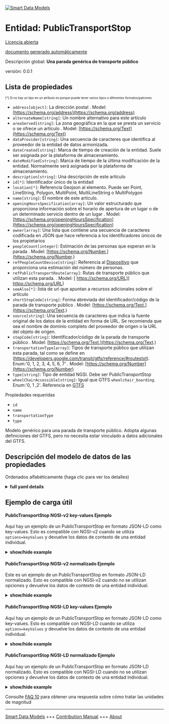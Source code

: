 <!-- 10-Header -->  
[![Smart Data Models](https://smartdatamodels.org/wp-content/uploads/2022/01/SmartDataModels_logo.png "Logo")](https://smartdatamodels.org)  
Entidad: PublicTransportStop  
============================<!-- /10-Header -->  
<!-- 15-License -->  
[Licencia abierta](https://github.com/smart-data-models//dataModel.UrbanMobility/blob/master/PublicTransportStop/LICENSE.md)  
[documento generado automáticamente](https://docs.google.com/presentation/d/e/2PACX-1vTs-Ng5dIAwkg91oTTUdt8ua7woBXhPnwavZ0FxgR8BsAI_Ek3C5q97Nd94HS8KhP-r_quD4H0fgyt3/pub?start=false&loop=false&delayms=3000#slide=id.gb715ace035_0_60)  
<!-- /15-License -->  
<!-- 20-Description -->  
Descripción global: **Una parada genérica de transporte público**  
versión: 0.0.1  
<!-- /20-Description -->  
<!-- 30-PropertiesList -->  

## Lista de propiedades  

<sup><sub>[*] Si no hay un tipo en un atributo es porque puede tener varios tipos o diferentes formatos/patrones</sub></sup>  
- `address[object]`: La dirección postal  . Model: [https://schema.org/address](https://schema.org/address)- `alternateName[string]`: Un nombre alternativo para este artículo  - `areaServed[string]`: La zona geográfica en la que se presta un servicio o se ofrece un artículo  . Model: [https://schema.org/Text](https://schema.org/Text)- `dataProvider[string]`: Una secuencia de caracteres que identifica al proveedor de la entidad de datos armonizada.  - `dateCreated[string]`: Marca de tiempo de creación de la entidad. Suele ser asignada por la plataforma de almacenamiento.  - `dateModified[string]`: Marca de tiempo de la última modificación de la entidad. Normalmente será asignada por la plataforma de almacenamiento.  - `description[string]`: Una descripción de este artículo  - `id[*]`: Identificador único de la entidad  - `location[*]`: Referencia Geojson al elemento. Puede ser Point, LineString, Polygon, MultiPoint, MultiLineString o MultiPolygon  - `name[string]`: El nombre de este artículo.  - `openingHoursSpecification[array]`: Un valor estructurado que proporciona información sobre el horario de apertura de un lugar o de un determinado servicio dentro de un lugar  . Model: [https://schema.org/openingHoursSpecification](https://schema.org/openingHoursSpecification)- `owner[array]`: Una lista que contiene una secuencia de caracteres codificada en JSON que hace referencia a los identificadores únicos de los propietarios  - `peopleCount[integer]`: Estimación de las personas que esperan en la parada  . Model: [https://schema.org/Number.](https://schema.org/Number.)- `refPeopleCountDevice[string]`: Referencia al [Dispositivo](https://github.com/Fiware/dataModels/blob/master/specs/Device/Device/doc/spec.md) que proporciona una estimación del número de personas.  - `refPublicTransportRoute[array]`: Rutas de transporte público que utilizan esta parada.  . Model: [ https://schema.org/URL]( https://schema.org/URL)- `seeAlso[*]`: lista de uri que apuntan a recursos adicionales sobre el artículo  - `shortStopCode[string]`: Forma abreviada del identificador/código de la parada de transporte público  . Model: [https://schema.org/Text.](https://schema.org/Text.)- `source[string]`: Una secuencia de caracteres que indica la fuente original de los datos de la entidad en forma de URL. Se recomienda que sea el nombre de dominio completo del proveedor de origen o la URL del objeto de origen.  - `stopCode[string]`: Identificador/código de la parada de transporte público  . Model: [https://schema.org/Text.](https://schema.org/Text.)- `transportationType[array]`: Tipos de transporte público que utilizan esta parada, tal como se define en (https://developers.google.com/transit/gtfs/reference/#routestxt). Enum:'0, 1, 2, 3, 4, 5, 6, 7'  . Model: [https://schema.org/Number](https://schema.org/Number)- `type[string]`: Tipo de entidad NGSI. Debe ser PublicTransportStop  - `wheelChairAccessible[string]`: Igual que GTFS `wheelchair_boarding`. Enum:'0, 1 ,2'. Referencia en [GTFS](https://developers.google.com/transit/gtfs/reference/#stopstxt)  <!-- /30-PropertiesList -->  
<!-- 35-RequiredProperties -->  
Propiedades requeridas  
- `id`  - `name`  - `transportationType`  - `type`  <!-- /35-RequiredProperties -->  
<!-- 40-RequiredProperties -->  
Modelo genérico para una parada de transporte público. Adopta algunas definiciones del GTFS, pero no necesita estar vinculado a datos adicionales del GTFS.  
<!-- /40-RequiredProperties -->  
<!-- 50-DataModelHeader -->  
## Descripción del modelo de datos de las propiedades  
Ordenados alfabéticamente (haga clic para ver los detalles)  
<!-- /50-DataModelHeader -->  
<!-- 60-ModelYaml -->  
<details><summary><strong>full yaml details</strong></summary>    
```yaml  
PublicTransportStop:    
  description: 'A generic public transport stop'    
  properties:    
    address:    
      description: 'The mailing address'    
      properties:    
        addressCountry:    
          description: 'Property. The country. For example, Spain. Model:''https://schema.org/addressCountry'''    
          type: string    
        addressLocality:    
          description: 'Property. The locality in which the street address is, and which is in the region. Model:''https://schema.org/addressLocality'''    
          type: string    
        addressRegion:    
          description: 'Property. The region in which the locality is, and which is in the country. Model:''https://schema.org/addressRegion'''    
          type: string    
        postOfficeBoxNumber:    
          description: 'Property. The post office box number for PO box addresses. For example, 03578. Model:''https://schema.org/postOfficeBoxNumber'''    
          type: string    
        postalCode:    
          description: 'Property. The postal code. For example, 24004. Model:''https://schema.org/https://schema.org/postalCode'''    
          type: string    
        streetAddress:    
          description: 'Property. The street address. Model:''https://schema.org/streetAddress'''    
          type: string    
      type: object    
      x-ngsi:    
        model: https://schema.org/address    
        type: Property    
    alternateName:    
      description: 'An alternative name for this item'    
      type: string    
      x-ngsi:    
        type: Property    
    areaServed:    
      description: 'The geographic area where a service or offered item is provided'    
      type: string    
      x-ngsi:    
        model: https://schema.org/Text    
        type: Property    
    dataProvider:    
      description: 'A sequence of characters identifying the provider of the harmonised data entity.'    
      type: string    
      x-ngsi:    
        type: Property    
    dateCreated:    
      description: 'Entity creation timestamp. This will usually be allocated by the storage platform.'    
      format: date-time    
      type: string    
      x-ngsi:    
        type: Property    
    dateModified:    
      description: 'Timestamp of the last modification of the entity. This will usually be allocated by the storage platform.'    
      format: date-time    
      type: string    
      x-ngsi:    
        type: Property    
    description:    
      description: 'A description of this item'    
      type: string    
      x-ngsi:    
        type: Property    
    id:    
      anyOf: &publictransportstop_-_properties_-_owner_-_items_-_anyof    
        - description: 'Property. Identifier format of any NGSI entity'    
          maxLength: 256    
          minLength: 1    
          pattern: ^[\w\-\.\{\}\$\+\*\[\]`|~^@!,:\\]+$    
          type: string    
        - description: 'Property. Identifier format of any NGSI entity'    
          format: uri    
          type: string    
      description: 'Unique identifier of the entity'    
      x-ngsi:    
        type: Property    
    location:    
      description: 'Geojson reference to the item. It can be Point, LineString, Polygon, MultiPoint, MultiLineString or MultiPolygon'    
      oneOf:    
        - description: 'GeoProperty. Geojson reference to the item. Point'    
          properties:    
            bbox:    
              items:    
                type: number    
              minItems: 4    
              type: array    
            coordinates:    
              items:    
                type: number    
              minItems: 2    
              type: array    
            type:    
              enum:    
                - Point    
              type: string    
          required:    
            - type    
            - coordinates    
          title: 'GeoJSON Point'    
          type: object    
        - description: 'GeoProperty. Geojson reference to the item. LineString'    
          properties:    
            bbox:    
              items:    
                type: number    
              minItems: 4    
              type: array    
            coordinates:    
              items:    
                items:    
                  type: number    
                minItems: 2    
                type: array    
              minItems: 2    
              type: array    
            type:    
              enum:    
                - LineString    
              type: string    
          required:    
            - type    
            - coordinates    
          title: 'GeoJSON LineString'    
          type: object    
        - description: 'GeoProperty. Geojson reference to the item. Polygon'    
          properties:    
            bbox:    
              items:    
                type: number    
              minItems: 4    
              type: array    
            coordinates:    
              items:    
                items:    
                  items:    
                    type: number    
                  minItems: 2    
                  type: array    
                minItems: 4    
                type: array    
              type: array    
            type:    
              enum:    
                - Polygon    
              type: string    
          required:    
            - type    
            - coordinates    
          title: 'GeoJSON Polygon'    
          type: object    
        - description: 'GeoProperty. Geojson reference to the item. MultiPoint'    
          properties:    
            bbox:    
              items:    
                type: number    
              minItems: 4    
              type: array    
            coordinates:    
              items:    
                items:    
                  type: number    
                minItems: 2    
                type: array    
              type: array    
            type:    
              enum:    
                - MultiPoint    
              type: string    
          required:    
            - type    
            - coordinates    
          title: 'GeoJSON MultiPoint'    
          type: object    
        - description: 'GeoProperty. Geojson reference to the item. MultiLineString'    
          properties:    
            bbox:    
              items:    
                type: number    
              minItems: 4    
              type: array    
            coordinates:    
              items:    
                items:    
                  items:    
                    type: number    
                  minItems: 2    
                  type: array    
                minItems: 2    
                type: array    
              type: array    
            type:    
              enum:    
                - MultiLineString    
              type: string    
          required:    
            - type    
            - coordinates    
          title: 'GeoJSON MultiLineString'    
          type: object    
        - description: 'GeoProperty. Geojson reference to the item. MultiLineString'    
          properties:    
            bbox:    
              items:    
                type: number    
              minItems: 4    
              type: array    
            coordinates:    
              items:    
                items:    
                  items:    
                    items:    
                      type: number    
                    minItems: 2    
                    type: array    
                  minItems: 4    
                  type: array    
                type: array    
              type: array    
            type:    
              enum:    
                - MultiPolygon    
              type: string    
          required:    
            - type    
            - coordinates    
          title: 'GeoJSON MultiPolygon'    
          type: object    
      x-ngsi:    
        type: GeoProperty    
    name:    
      description: 'The name of this item.'    
      type: string    
      x-ngsi:    
        type: Property    
    openingHoursSpecification:    
      description: 'A structured value providing information about the opening hours of a place or a certain service inside a place'    
      items:    
        properties:    
          closes:    
            format: time    
            pattern: ^(2[0-3]|[01][0-9]):?([0-5][0-9]):?([0-5][0-9])(\.[0-9]*)?(Z|[+-](?:2[0-3]|[01][0-9])(?::?(?:[0-5][0-9]))?)$    
            type: string    
          dayOfWeek:    
            anyOf:    
              - description: 'Property. Array of days of the week.'    
                enum:    
                  - Monday    
                  - Tuesday    
                  - Wednesday    
                  - Thursday    
                  - Friday    
                  - Saturday    
                  - Sunday    
                  - PublicHolidays    
                type: string    
              - description: 'Property. Array of days of the week.'    
                enum:    
                  - https://schema.org/Monday    
                  - https://schema.org/Tuesday    
                  - https://schema.org/Wednesday    
                  - https://schema.org/Thursday    
                  - https://schema.org/Friday    
                  - https://schema.org/Saturday    
                  - https://schema.org/Sunday    
                  - https://schema.org/PublicHolidays    
                type: string    
            description: 'Property. Model:''http://schema.org/dayOfWeek''. The day of the week for which these opening hours are valid. URLs from GoodRelations (http://purl.org/goodrelations/v1) are used (for Monday, Tuesday, Wednesday, Thursday, Friday, Saturday, Sunday plus a special entry for PublicHolidays).'    
            type: string    
          opens:    
            format: time    
            pattern: ^(2[0-3]|[01][0-9]):?([0-5][0-9]):?([0-5][0-9])(\.[0-9]*)?(Z|[+-](?:2[0-3]|[01][0-9])(?::?(?:[0-5][0-9]))?)$    
            type: string    
          validFrom:    
            anyOf:    
              - description: 'Property. Model:''http://schema.org/Date.'    
                format: date    
                type: string    
              - description: 'Property. Model:''http://schema.org/DateTime.'    
                format: date-time    
                type: string    
            description: 'Property. The date when the item becomes valid. A date value in the form CCYY-MM-DD or a combination of date and time of day in the form [-]CCYY-MM-DDThh:mm:ss[Z|(+|-)hh:mm] in ISO 8601 date format.'    
          validThrough:    
            anyOf:    
              - description: 'Property. Model:''http://schema.org/Date.'    
                format: date    
                type: string    
              - description: 'Property. Model:''http://schema.org/DateTime.'    
                format: date-time    
                type: string    
            description: 'Property. The date after when the item is not valid. For example the end of an offer, salary period, or a period of opening hours. A date value in the form CCYY-MM-DD or a combination of date and time of day in the form [-]CCYY-MM-DDThh:mm:ss[Z|(+|-)hh:mm] in ISO 8601 date format.'    
            type: string    
        type: object    
      minItems: 1    
      type: array    
      x-ngsi:    
        model: https://schema.org/openingHoursSpecification    
        type: Property    
    owner:    
      description: 'A List containing a JSON encoded sequence of characters referencing the unique Ids of the owner(s)'    
      items:    
        anyOf: *publictransportstop_-_properties_-_owner_-_items_-_anyof    
        description: 'Property. Unique identifier of the entity'    
      type: array    
      x-ngsi:    
        type: Property    
    peopleCount:    
      description: 'Estimation of people waiting in the stop'    
      minimum: 0    
      type: integer    
      x-ngsi:    
        model: https://schema.org/Number.    
        type: Property    
    refPeopleCountDevice:    
      anyOf:    
        - description: 'Property. Identifier format of any NGSI entity'    
          maxLength: 256    
          minLength: 1    
          pattern: ^[\w\-\.\{\}\$\+\*\[\]`|~^@!,:\\]+$    
          type: string    
        - description: 'Property. Identifier format of any NGSI entity'    
          format: uri    
          type: string    
      description: 'Reference to the [Device](https://github.com/Fiware/dataModels/blob/master/specs/Device/Device/doc/spec.md) providing people count estimate.'    
      type: string    
      x-ngsi:    
        type: Property    
    refPublicTransportRoute:    
      description: 'Public transport routes using this stop.'    
      items:    
        anyOf:    
          - description: 'Property. Identifier format of any NGSI entity'    
            maxLength: 256    
            minLength: 1    
            pattern: ^[\w\-\.\{\}\$\+\*\[\]`|~^@!,:\\]+$    
            type: string    
          - description: 'Property. Identifier format of any NGSI entity'    
            format: uri    
            type: string    
      minItems: 1    
      type: array    
      uniqueItems: true    
      x-ngsi:    
        model: ' https://schema.org/URL'    
        type: Relationship    
    seeAlso:    
      description: 'list of uri pointing to additional resources about the item'    
      oneOf:    
        - items:    
            format: uri    
            type: string    
          minItems: 1    
          type: array    
        - format: uri    
          type: string    
      x-ngsi:    
        type: Property    
    shortStopCode:    
      description: 'Shorter form of the identifier/code of the public transport stop'    
      type: string    
      x-ngsi:    
        model: https://schema.org/Text.    
        type: Property    
    source:    
      description: 'A sequence of characters giving the original source of the entity data as a URL. Recommended to be the fully qualified domain name of the source provider, or the URL to the source object.'    
      type: string    
      x-ngsi:    
        type: Property    
    stopCode:    
      description: 'Identifier/code of the public transport stop'    
      type: string    
      x-ngsi:    
        model: https://schema.org/Text.    
        type: Property    
    transportationType:    
      description: "Types of public transport using this stop as defined in (https://developers.google.com/transit/gtfs/reference/#routestxt). Enum:'0, 1, 2, 3, 4, 5, 6, 7'"    
      items:    
        enum:    
          - 0    
          - 1    
          - 2    
          - 3    
          - 4    
          - 5    
          - 6    
          - 7    
        type: integer    
      type: array    
      x-ngsi:    
        model: https://schema.org/Number    
        type: Property    
    type:    
      description: 'NGSI Entity type. It has to be PublicTransportStop'    
      enum:    
        - PublicTransportStop    
      type: string    
      x-ngsi:    
        type: Property    
    wheelChairAccessible:    
      description: "Same as GTFS `wheelchair_boarding`. Enum:'0, 1 ,2'. Reference in [GTFS](https://developers.google.com/transit/gtfs/reference/#stopstxt) "    
      enum:    
        - 0    
        - 1    
        - 2    
      type: string    
      x-ngsi:    
        type: Property    
  required:    
    - id    
    - type    
    - transportationType    
    - name    
  type: object    
  x-derived-from: ""    
  x-disclaimer: 'Redistribution and use in source and binary forms, with or without modification, are permitted  provided that the license conditions are met. Copyleft (c) 2021 Contributors to Smart Data Models Program'    
  x-license-url: https://github.com/smart-data-models/dataModel.UrbanMobility/blob/master/PublicTransportStop/LICENSE.md    
  x-model-schema: https://smart-data-models.github.io/dataModel.UrbanMobility/PublicTransportStop/schema.json    
  x-model-tags: ""    
  x-version: 0.0.1    
```  
</details>    
<!-- /60-ModelYaml -->  
<!-- 70-MiddleNotes -->  
<!-- /70-MiddleNotes -->  
<!-- 80-Examples -->  
## Ejemplo de carga útil  
#### PublicTransportStop NGSI-v2 key-values Ejemplo  
Aquí hay un ejemplo de un PublicTransportStop en formato JSON-LD como key-values. Esto es compatible con NGSI-v2 cuando se utiliza `options=keyValues` y devuelve los datos de contexto de una entidad individual.  
<details><summary><strong>show/hide example</strong></summary>    
```json
{
  "id": "urn:ngsi-ld:PublicTransportStop:santander:busStop:463",
  "type": "PublicTransportStop",
  "dateModified": "2018-09-25T08:32:26.00Z",
  "source": "https://api.smartsantander.eu/",
  "dataProvider": "http://www.smartsantander.eu/",
  "address": {
    "streetAddress": "C/ La Pereda 14",
    "addressLocality": "Santander",
    "addressRegion": "Cantabria",
    "addressCountry": "Spain"
  },
  "location": {
    "type": "Point",
    "coordinates": [
      -3.804648385,
      43.478053126
    ]
  },
  "stopCode": "la_pereda_463",
  "shortStopCode": "463",
  "name": "La Pereda 14",
  "wheelchairAccessible": 0,
  "transportationType": [
    3
  ],
  "refPublicTransportRoute": [
    "urn:ngsi-ld:PublicTransportRoute:santander:transport:busLine:N3",
    "urn:ngsi-ld:PublicTransportRoute:santander:transport:busLine:N4"
  ],
  "peopleCount": 0,
  "refPeopleCountDevice": "urn:ngsi-ld:PorpleCountDecice:santander:463",
 "openingHoursSpecification": 
  [
    {
      "opens": "00:01",
      "closes": "23:59",
      "dayOfWeek": "Monday"
    },
    {
      "opens": "00:01",
      "closes": "23:59",
      "dayOfWeek": "Tuesday"
    },
    {
      "opens": "00:01",
      "closes": "23:59",
      "dayOfWeek": "Wednesday"
    },
    {
      "opens": "00:01",
      "closes": "23:59",
      "dayOfWeek": "Thursday"
    },
    {
      "opens": "00:01",
      "closes": "23:59",
      "dayOfWeek": "Friday"
    }
  ]
}

```  
</details>  
#### PublicTransportStop NGSI-v2 normalizado Ejemplo  
Este es un ejemplo de un PublicTransportStop en formato JSON-LD normalizado. Esto es compatible con NGSI-v2 cuando no se utilizan opciones y devuelve los datos de contexto de una entidad individual.  
<details><summary><strong>show/hide example</strong></summary>    
```json
{
  "id": "urn:ngsi-ld:PublicTransportStop:santander:busStop:463",
  "type": "PublicTransportStop",
  "dateModified": {
    "type": "ISO8601",
    "value": "2018-09-25T08:32:26.00Z"
  },
  "source": {
    "type": "Text",
    "value": "https://api.smartsantander.eu/"
  },
  "dataProvider": {
    "type": "Text",
    "value": "http://www.smartsantander.eu/"
  },
  "address": {
    "type": "StructuredValue",
    "value": {
      "streetAddress": "C/ La Pereda 14",
      "addressLocality": "Santander",
      "addressRegion": "Cantabria",
      "addressCountry": "Spain"
    }
  },
  "location": {
    "type": "geo:json",
    "value": {
      "type": "Point",
      "coordinates": [
        -3.804648385,
        43.478053126
      ]
    }
  },
  "stopCode": {
    "type": "Text",
    "value": "la_pereda_463"
  },
  "shortStopCode": {
    "type": "Text",
    "value": "463"
  },
  "name": {
    "type": "Text",
    "value": "La Pereda 14"
  },
  "wheelchairAccessible": {
    "type": "Number",
    "value": 0
  },
  "transportationType": {
    "type": "StructuredValue",
    "value": [
      3
    ]
  },
  "refPublicTransportRoute": {
    "type": "StructuredValue",
    "value": [
      "urn:ngsi-ld:PublicTransportRoute:santander:transport:busLine:N3",
      "urn:ngsi-ld:PublicTransportRoute:santander:transport:busLine:N4"
    ]
  },
  "peopleCount": {
    "type": "Number",
    "value": 0
  },
  "refPeopleCountDevice": {
    "type": "Text",
    "value": "urn:ngsi-ld:PorpleCountDecice:santander:463"
  },
  "openingHoursSpecification": {
    "type": "StructuredValue",
    "value": [
      {
        "opens" : {
          "type": "string", 
          "value": "00:01"
        },
        "closes": {
          "type": "string",
          "value": "23:59"
        },
        "dayOfWeek":{
          "type": "string",
          "value": "Friday"
        }
      },
      {
        "opens" : {
          "type": "string", 
          "value": "00:01"
        },
        "closes": {
          "type": "string",
          "value": "23:59"
        },
        "dayOfWeek":{
          "type": "string",
          "value": "Monday"
        }
      },
      {
        "opens" : {
          "type": "string", 
          "value": "00:01"
        },
        "closes": {
          "type": "string",
          "value": "23:59"
        },
        "dayOfWeek":{
          "type": "string",
          "value": "Tuesday"
        }
      },
      {
        "opens" : {
          "type": "string", 
          "value": "00:01"
        },
        "closes": {
          "type": "string",
          "value": "23:59"
        },
        "dayOfWeek":{
          "type": "string",
          "value": "Thursday"
        }
      },
      {
        "opens" : {
          "type": "string", 
          "value": "00:01"
        },
        "closes": {
          "type": "string",
          "value": "23:59"
        },
        "dayOfWeek":{
          "type": "string",
          "value": "Wednesday"
        }
      }
    ]  
  }
}

```  
</details>  
#### PublicTransportStop NGSI-LD key-values Ejemplo  
Aquí hay un ejemplo de un PublicTransportStop en formato JSON-LD como key-values. Esto es compatible con NGSI-LD cuando se utiliza `options=keyValues` y devuelve los datos de contexto de una entidad individual.  
<details><summary><strong>show/hide example</strong></summary>    
```json
{
    "id": "urn:ngsi-ld:PublicTransportStop:santander:busStop:463",
    "type": "PublicTransportStop",
    "address": {
        "type": "StructuredValue",
        "value": {
            "streetAddress": "C/ La Pereda 14",
            "addressLocality": "Santander",
            "addressRegion": "Cantabria",
            "addressCountry": "Spain"
        }
    },
    "dataProvider": {
        "type": "Text",
        "value": "http://www.smartsantander.eu/"
    },
    "location": {
        "type": "geo:json",
        "value": {
            "type": "Point",
            "coordinates": [
                -3.804648385,
                43.478053126
            ]
        }
    },
    "name": {
        "type": "Text",
        "value": "La Pereda 14"
    },
    "openingHoursSpecification": {
        "type": "StructuredValue",
        "value": [
            {
                "opens": {
                    "type": "string",
                    "value": "00:01"
                },
                "closes": {
                    "type": "string",
                    "value": "23:59"
                },
                "dayOfWeek": {
                    "type": "string",
                    "value": "Friday"
                }
            },
            {
                "opens": {
                    "type": "string",
                    "value": "00:01"
                },
                "closes": {
                    "type": "string",
                    "value": "23:59"
                },
                "dayOfWeek": {
                    "type": "string",
                    "value": "Monday"
                }
            },
            {
                "opens": {
                    "type": "string",
                    "value": "00:01"
                },
                "closes": {
                    "type": "string",
                    "value": "23:59"
                },
                "dayOfWeek": {
                    "type": "string",
                    "value": "Tuesday"
                }
            },
            {
                "opens": {
                    "type": "string",
                    "value": "00:01"
                },
                "closes": {
                    "type": "string",
                    "value": "23:59"
                },
                "dayOfWeek": {
                    "type": "string",
                    "value": "Thursday"
                }
            },
            {
                "opens": {
                    "type": "string",
                    "value": "00:01"
                },
                "closes": {
                    "type": "string",
                    "value": "23:59"
                },
                "dayOfWeek": {
                    "type": "string",
                    "value": "Wednesday"
                }
            }
        ]
    },
    "peopleCount": {
        "type": "Number",
        "value": 0
    },
    "refPeopleCountDevice": {
        "type": "Text",
        "value": "urn:ngsi-ld:PorpleCountDecice:santander:463"
    },
    "refPublicTransportRoute": {
        "type": "StructuredValue",
        "value": [
            "urn:ngsi-ld:PublicTransportRoute:santander:transport:busLine:N3",
            "urn:ngsi-ld:PublicTransportRoute:santander:transport:busLine:N4"
        ]
    },
    "shortStopCode": {
        "type": "Text",
        "value": "463"
    },
    "source": {
        "type": "Text",
        "value": "https://api.smartsantander.eu/"
    },
    "stopCode": {
        "type": "Text",
        "value": "la_pereda_463"
    },
    "transportationType": {
        "type": "StructuredValue",
        "value": [
            3
        ]
    },
    "wheelchairAccessible": {
        "type": "Number",
        "value": 0
    },
    "@context": [
        "https://smart-data-models.github.io/data-models/context.jsonld",
        "https://uri.etsi.org/ngsi-ld/v1/ngsi-ld-core-context.jsonld",
        "https://raw.githubusercontent.com/smart-data-models/dataModel.UrbanMobility/master/context.jsonld"
    ]
}
```  
</details>  
#### PublicTransportStop NGSI-LD normalizado Ejemplo  
Aquí hay un ejemplo de un PublicTransportStop en formato JSON-LD normalizado. Esto es compatible con NGSI-LD cuando no se utilizan opciones y devuelve los datos de contexto de una entidad individual.  
<details><summary><strong>show/hide example</strong></summary>    
```json
{
    "id": "urn:ngsi-ld:PublicTransportStop:santander:busStop:463",
    "type": "PublicTransportStop",
    "address": {
        "streetAddress": "C/ La Pereda 14",
        "addressLocality": "Santander",
        "addressRegion": "Cantabria",
        "addressCountry": "Spain"
    },
    "dataProvider": "http://www.smartsantander.eu/",
    "dateModified": "2018-09-25T08:32:26.00Z",
    "entityVersion": 2.0,
    "location": {
        "type": "Point",
        "coordinates": [
            -3.804648385,
            43.478053126
        ]
    },
    "name": "La Pereda 14",
    "openingHoursSpecification": [
        {
            "opens": "00:01",
            "closes": "23:59",
            "dayOfWeek": "Monday"
        },
        {
            "opens": "00:01",
            "closes": "23:59",
            "dayOfWeek": "Tuesday"
        },
        {
            "opens": "00:01",
            "closes": "23:59",
            "dayOfWeek": "Wednesday"
        },
        {
            "opens": "00:01",
            "closes": "23:59",
            "dayOfWeek": "Thursday"
        },
        {
            "opens": "00:01",
            "closes": "23:59",
            "dayOfWeek": "Friday"
        }
    ],
    "peopleCount": 0,
    "refPeopleCountDevice": "urn:ngsi-ld:PorpleCountDecice:santander:463",
    "refPublicTransportRoute": [
        "urn:ngsi-ld:PublicTransportRoute:santander:transport:busLine:N3",
        "urn:ngsi-ld:PublicTransportRoute:santander:transport:busLine:N4"
    ],
    "shortStopCode": "463",
    "source": "https://api.smartsantander.eu/",
    "stopCode": "la_pereda_463",
    "transportationType": [
        3
    ],
    "wheelchairAccessible": 0,
    "@context": [
        "https://smart-data-models.github.io/data-models/context.jsonld",
        "https://uri.etsi.org/ngsi-ld/v1/ngsi-ld-core-context.jsonld",
        "https://raw.githubusercontent.com/smart-data-models/dataModel.UrbanMobility/master/context.jsonld"
    ]
}
```
</details><!-- /80-Examples -->  
<!-- 90-FooterNotes -->  
<!-- /90-FooterNotes -->  
<!-- 95-Units -->  
Consulte [FAQ 10](https://smartdatamodels.org/index.php/faqs/) para obtener una respuesta sobre cómo tratar las unidades de magnitud  
<!-- /95-Units -->  
<!-- 97-LastFooter -->  
---  
[Smart Data Models](https://smartdatamodels.org) +++ [Contribution Manual](https://bit.ly/contribution_manual) +++ [About](https://bit.ly/Introduction_SDM)<!-- /97-LastFooter -->  
